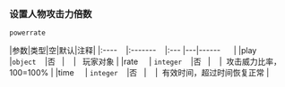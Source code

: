 ### 设置人物攻击力倍数
`powerrate`

|参数|类型|空|默认|注释|
|:----    |:-------    |:--- |---|------      |
|play     |`object`    |否   |    |   玩家对象 |
|rate     | `integer`    |否   |    |  攻击威力比率，100=100% |
|time     | `integer`    |否   |    |  有效时间，超过时间恢复正常 |

